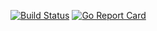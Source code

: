 [![Build Status](https://travis-ci.org/Frederick-S/todo.svg?branch=master)](https://travis-ci.org/Frederick-S/todo) [![Go Report Card](https://goreportcard.com/badge/github.com/Frederick-S/todo)](https://goreportcard.com/report/github.com/Frederick-S/todo)
